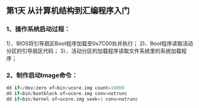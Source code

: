 ## 第1天 从计算机结构到汇编程序入门

### 1、操作系统启动过程：
1）、BIOS将引导扇区Boot程序加载至0x7C00处并执行；
2)、Boot程序读取活动分区的引导扇区代码；
3）、活动分区的加载程序读取文件系统里的系统加载程序；

### 2、制作启动Image命令：
```c
dd if=/dev/zero of=bin/ucore.img count=10000
dd if=bin/bootblock of=ucore.img conv=notrunc
dd if=bin/kernel of=ucore.img seek=1 conv=notrunc
```